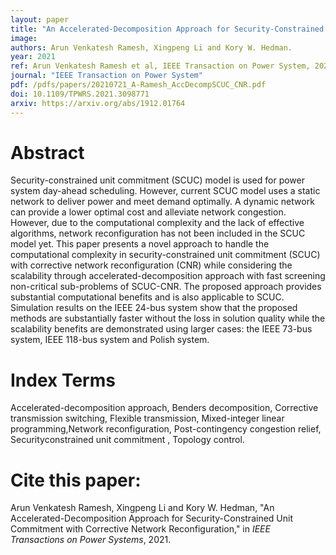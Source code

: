 ```yaml
---
layout: paper
title: "An Accelerated-Decomposition Approach for Security-Constrained Unit Commitment with Corrective Network Reconfiguration"
image: 
authors: Arun Venkatesh Ramesh, Xingpeng Li and Kory W. Hedman.
year: 2021
ref: Arun Venkatesh Ramesh et al, IEEE Transaction on Power System, 2021. 
journal: "IEEE Transaction on Power System"
pdf: /pdfs/papers/20210721_A-Ramesh_AccDecompSCUC_CNR.pdf
doi: 10.1109/TPWRS.2021.3098771
arxiv: https://arxiv.org/abs/1912.01764
---
```


# Abstract

Security-constrained unit commitment (SCUC) model is used for power system day-ahead scheduling. However, current SCUC model uses a static network to deliver power and meet demand optimally. A dynamic network can provide a lower optimal cost and alleviate network congestion. However, due to the computational complexity and the lack of effective algorithms, network reconfiguration has not been included in the SCUC model yet. This paper presents a novel approach to handle the computational complexity in security-constrained unit commitment (SCUC) with corrective network reconfiguration (CNR) while considering the scalability through accelerated-decomposition approach with fast screening non-critical sub-problems of SCUC-CNR. The proposed approach provides substantial computational benefits and is also applicable to SCUC. Simulation results on the IEEE 24-bus system show that the proposed methods are substantially faster without the loss in solution quality while the scalability benefits are demonstrated using larger cases: the IEEE 73-bus system, IEEE 118-bus system and Polish system.

# Index Terms
Accelerated-decomposition approach, Benders decomposition, Corrective transmission switching, Flexible transmission, Mixed-integer linear programming,Network reconfiguration, Post-contingency congestion relief, Securityconstrained unit commitment , Topology control.

# Cite this paper:
Arun Venkatesh Ramesh, Xingpeng Li and Kory W. Hedman, "An Accelerated-Decomposition Approach for Security-Constrained Unit Commitment with Corrective Network Reconfiguration," in *IEEE Transactions on Power Systems*, 2021.